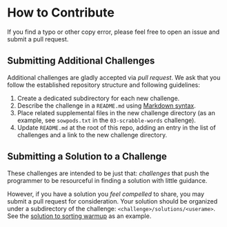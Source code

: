 # How to Contribute

If you find a typo or other copy error, please feel free to open an issue and submit a pull request.

## Submitting Additional Challenges

Additional challenges are gladly accepted via *pull request*.  We ask that you follow the established repository structure and following guidelines:

1. Create a dedicated subdirectory for each new challenge.
1. Describe the challenge in a `README.md` using [Markdown syntax](https://guides.github.com/features/mastering-markdown/).
1. Place related supplemental files in the new challenge directory (as an example, see `sowpods.txt` in the `03-scrabble-words` challenge).
1. Update `README.md` at the root of this repo, adding an entry in the list of challenges and a link to the new challenge directory.


## Submitting a Solution to a Challenge

These challenges are intended to be just that: *challenges* that push the programmer to be resourceful in finding a solution with little guidance.

However, if you have a solution you *feel compelled* to share, you may submit a pull request for consideration.  Your solution should be organized under a subdirectory of the challenge: `<challenge>/solutions/<userame>`.  See the [solution to sorting warmup](https://github.com/PDXPythonPirates/code-challenges/blob/master/00-sorting/solutions/imattman/) as an example.
